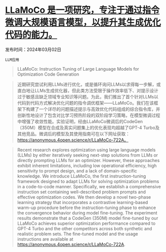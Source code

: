 # [LLaMoCo 是一项研究，专注于通过指令微调大规模语言模型，以提升其生成优化代码的能力。](https://arxiv.org/abs/2403.01131)

发布时间：2024年03月02日

`LLM应用`

> LLaMoCo: Instruction Tuning of Large Language Models for Optimization Code Generation

> 近期研究尝试利用LLMs进行优化，或是循环询问LLMs以求得每一步解，或直白地让LLMs生成优化器，但此类方法受限于操作效率低下、对提示设计过于敏感且缺乏领域专业知识等问题。为此，我们推出了首个针对LLMs以代码到代码方式解决优化问题的指令调优框架——LLaMoCo。我们在该框架下构建了一个详尽的问题描述提示与高效优化代码组成的综合指令库，并创新性地设计了包含对比学习预热阶段的双阶段学习策略，在模型微调过程中增强了收敛性能。实验证明，经由LLaMoCo微调后的CodeGen（350M）模型在合成及真实问题集上的优化表现均超越了GPT-4 Turbo及其他竞品。微调后的模型及其使用指南可在以下网址获取：https://anonymous.4open.science/r/LLaMoCo-722A。

> Recent research explores optimization using large language models (LLMs) by either iteratively seeking next-step solutions from LLMs or directly prompting LLMs for an optimizer. However, these approaches exhibit inherent limitations, including low operational efficiency, high sensitivity to prompt design, and a lack of domain-specific knowledge. We introduce LLaMoCo, the first instruction-tuning framework designed to adapt LLMs for solving optimization problems in a code-to-code manner. Specifically, we establish a comprehensive instruction set containing well-described problem prompts and effective optimization codes. We then develop a novel two-phase learning strategy that incorporates a contrastive learning-based warm-up procedure before the instruction-tuning phase to enhance the convergence behavior during model fine-tuning. The experiment results demonstrate that a CodeGen (350M) model fine-tuned by our LLaMoCo achieves superior optimization performance compared to GPT-4 Turbo and the other competitors across both synthetic and realistic problem sets. The fine-tuned model and the usage instructions are available at https://anonymous.4open.science/r/LLaMoCo-722A.